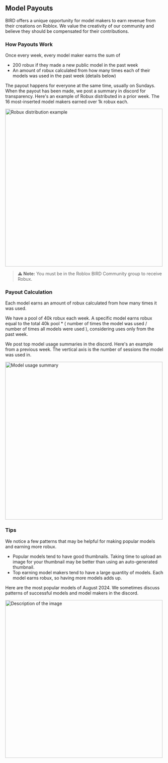 ## Model Payouts

BIRD offers a unique opportunity for model makers to earn revenue from their creations on Roblox. We value the creativity of our community and believe they should be compensated for their contributions.

### How Payouts Work

Once every week, every model maker earns the sum of
- 200 robux if they made a new public model in the past week
- An amount of robux calculated from how many times each of their models was used in the past week (details below)

The payout happens for everyone at the same time, usually on Sundays. When the payout has been made, we post a summary in discord for transparency. Here's an example of Robux distributed in a prior week. The 16 most-inserted model makers earned over 1k robux each.

<img src="https://github.com/user-attachments/assets/f36490e2-a783-4294-b3b8-38c131565776" alt="Robux distribution example" width="500"/>

> **⚠️ Note:** You must be in the Roblox BIRD Community group to receive Robux.

### Payout Calculation

Each model earns an amount of robux calculated from how many times it was used.

We have a pool of 40k robux each week. A specific model earns robux equal to the total 40k pool * ( number of times the model was used / number of times all models were used ), considering uses only from the past week.

We post top model usage summaries in the discord. Here's an example from a previous week. The vertical axis is the number of sessions the model was used in.

<img src="https://github.com/user-attachments/assets/340e9c46-f908-4bef-b609-db222ad96201" alt="Model usage summary" width="500"/>

### Tips

We notice a few patterns that may be helpful for making popular models and earning more robux.
- Popular models tend to have good thumbnails. Taking time to upload an image for your thumbnail may be better than using an auto-generated thumbnail.
- Top earning model makers tend to have a large quantity of models. Each model earns robux, so having more models adds up.

Here are the most popular models of August 2024. We sometimes discuss patterns of successful models and model makers in the discord.

<img src="https://github.com/user-attachments/assets/98221b5b-f769-4532-9cb7-8ff183a8d2a2" alt="Description of the image" width="500"/>
